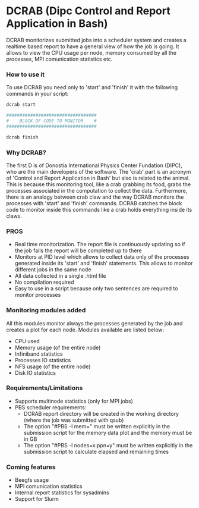 # DCRAB (Dipc Control and Report Application in Bash)

DCRAB monitorizes submitted jobs into a scheduler system and creates a realtime based report to have a general view of how the job is going. It allows to view the CPU usage per node,
memory consumed by all the processes, MPI comunication statistics etc.

### How to use it

To use DCRAB you need only to 'start' and 'finish' it with the following commands in your script:
```bash
dcrab start

##################################
#    BLOCK OF CODE TO MONITOR    #
##################################

dcrab finish
```

### Why DCRAB?

The first D is of Donostia International Physics Center Fundation (DIPC), who are the main developers of the software. The 'crab' part is an acronym of 'Control and Report 
Application in Bash' but also is related to the animal. This is because this monitoring tool, like a crab grabbing its food, grabs the processes associated in the computation to 
collect the data. Furthermore, there is an analogy between crab claw and the way DCRAB monitors the processes with 'start' and 'finish' commands. DCRAB catches the block 
code to monitor inside this commands like a crab holds everything inside its claws.

### PROS

  - Real time monitorization. The report file is continuously updating so if the job fails the report will be completed up to there 
  - Monitors at PID level which allows to collect data only of the processes generated inside its 'start' and 'finish' statements. This allows to monitor different jobs 
    in the same node
  - All data collected in a single .html file
  - No compilation required
  - Easy to use in a script because only two sentences are required to monitor processes

### Monitoring modules added

All this modules monitor always the processes generated by the job and creates a plot for each node. Modules available are listed below:

  - CPU used
  - Memory usage (of the entire node)
  - Infiniband statistics 
  - Processes IO statistics
  - NFS usage (of the entire node)
  - Disk IO statistics

### Requirements/Limitations

  - Supports multinode statistics (only for MPI jobs)
  - PBS scheduler requirements:
    - DCRAB report directory will be created in the working directory (where the job was submitted with qsub)
    - The option "#PBS -l mem=" must be written explicitly in the submission script for the memory data plot and the memory must be in GB
    - The option "#PBS -l nodes=x:ppn=y" must be written explicitly in the submission script to calculate elapsed and remaining times  

### Coming features

  - Beegfs usage 
  - MPI comunication statistics
  - Internal report statistics for sysadmins
  - Support for Slurm
